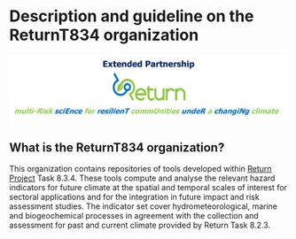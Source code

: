 # Description and guideline on the ReturnT834 organization
![return picture](https://github.com/ReturnT834/.github/blob/main/Return_Logo.png)
## What is the ReturnT834 organization?
This organization contains repositories of tools developed within [Return Project](https://www.fondazionereturn.it/en/) Task 8.3.4. These tools compute and analyse the relevant hazard indicators for future climate at the spatial and temporal scales of interest for sectoral applications and for the integration in future impact and risk assessment studies. The indicator set cover hydrometeorological, marine and biogeochemical processes in agreement with the collection and assessment for past and current climate provided by Return Task 8.2.3.
